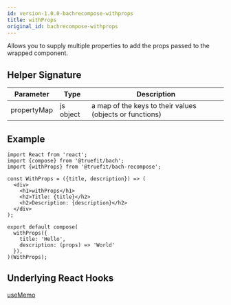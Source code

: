 ```yaml
---
id: version-1.0.0-bachrecompose-withprops
title: withProps
original_id: bachrecompose-withprops
---
```


Allows you to supply multiple properties to add the props passed to the wrapped component.

## Helper Signature

| Parameter   | Type      | Description                                              |
| ----------- | --------- | -------------------------------------------------------- |
| propertyMap | js object | a map of the keys to their values (objects or functions) |

## Example

```
import React from 'react';
import {compose} from '@truefit/bach';
import {withProps} from '@truefit/bach-recompose';

const WithProps = ({title, description}) => (
  <div>
    <h1>withProps</h1>
    <h2>Title: {title}</h2>
    <h2>Description: {description}</h2>
  </div>
);

export default compose(
  withProps({
    title: 'Hello',
    description: (props) => 'World'
  }),
)(WithProps);
```

## Underlying React Hooks

[useMemo](https://reactjs.org/docs/hooks-reference.html#usememo)
